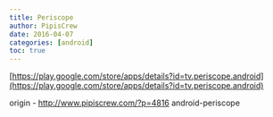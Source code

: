 ```yaml
---
title: Periscope
author: PipisCrew
date: 2016-04-07
categories: [android]
toc: true
---
```


[https://play.google.com/store/apps/details?id=tv.periscope.android](https://play.google.com/store/apps/details?id=tv.periscope.android)

origin - http://www.pipiscrew.com/?p=4816 android-periscope